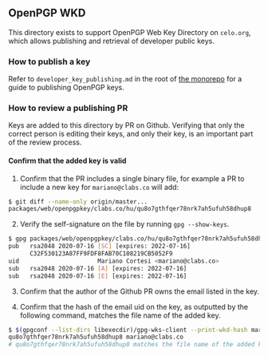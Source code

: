 ## OpenPGP WKD

This directory exists to support OpenPGP Web Key Directory on `celo.org`, which allows publishing and retrieval of developer public keys.

### How to publish a key

Refer to `developer_key_publishing.md` in the root of
[the monorepo](https://github.com/celo-org/celo-monorepo/blob/master/developer_key_publishing.md) for a guide to publishing OpenPGP keys.

### How to review a publishing PR

Keys are added to this directory by PR on Github. Verifying that only the correct person is editing their keys, and only their key, is an important part of the review process.

#### Confirm that the added key is valid

1. Confirm that the PR includes a single binary file, for example a PR to include a new key for `mariano@clabs.co` will add:

```bash
$ git diff --name-only origin/master...
packages/web/openpgpkey/clabs.co/hu/qu8o7gthfqer78nrk7ah5ufuh58dhup8
```

2. Verify the self-signature on the file by running `gpg --show-keys`.

```bash
$ gpg packages/web/openpgpkey/clabs.co/hu/qu8o7gthfqer78nrk7ah5ufuh58dhup8
pub   rsa2048 2020-07-16 [SC] [expires: 2022-07-16]
      C32F530123A87FF9FDF8FAB70C108219CB5052F9
uid                      Mariano Cortesi <mariano@clabs.co>
sub   rsa2048 2020-07-16 [A] [expires: 2022-07-16]
sub   rsa2048 2020-07-16 [E] [expires: 2022-07-16]
```

3. Confirm that the author of the Github PR owns the email listed in the key.

4. Confirm that the hash of the email uid on the key, as outputted by the following command,  matches the file name of the added key.

```bash
$ $(gpgconf --list-dirs libexecdir)/gpg-wks-client --print-wkd-hash mariano@clabs.co
qu8o7gthfqer78nrk7ah5ufuh58dhup8 mariano@clabs.co
# qu8o7gthfqer78nrk7ah5ufuh58dhup8 matches the file name of the added key. 
```
